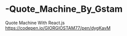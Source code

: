 # -Quote_Machine_By_Gstam
 Quote Machine With React.js
https://codepen.io/GIORGIOSTAM77/pen/dygKavM
